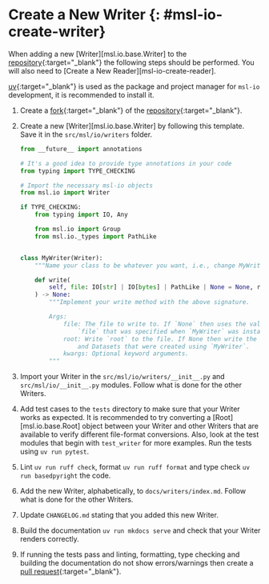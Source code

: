 # Create a New Writer {: #msl-io-create-writer}

When adding a new [Writer][msl.io.base.Writer] to the [repository]{:target="_blank"} the following steps should be performed. You will also need to [Create a New Reader][msl-io-create-reader].

[uv]{:target="_blank"} is used as the package and project manager for `msl-io` development, it is recommended to install it.

1. Create a [fork]{:target="_blank"} of the [repository]{:target="_blank"}.

2. Create a new [Writer][msl.io.base.Writer] by following this template. Save it in the `src/msl/io/writers` folder.

    ```python
    from __future__ import annotations

    # It's a good idea to provide type annotations in your code
    from typing import TYPE_CHECKING

    # Import the necessary msl-io objects
    from msl.io import Writer

    if TYPE_CHECKING:
        from typing import IO, Any

        from msl.io import Group
        from msl.io._types import PathLike


    class MyWriter(Writer):
        """Name your class to be whatever you want, i.e., change MyWriter."""

        def write(
            self, file: IO[str] | IO[bytes] | PathLike | None = None, root: Group | None = None, **kwargs: Any
        ) -> None:
            """Implement your write method with the above signature.

            Args:
                file: The file to write to. If `None` then uses the value of
                    `file` that was specified when `MyWriter` was instantiated.
                root: Write `root` to the file. If None then write the Groups
                    and Datasets that were created using `MyWriter`.
                kwargs: Optional keyword arguments.
            """
    ```

3. Import your Writer in the `src/msl/io/writers/__init__.py` and `src/msl/io/__init__.py` modules. Follow what is done for the other Writers.

4. Add test cases to the `tests` directory to make sure that your Writer works as expected. It is recommended to try converting a [Root][msl.io.base.Root] object between your Writer and other Writers that are available to verify different file-format conversions. Also, look at the test modules that begin with `test_writer` for more examples. Run the tests using `uv run pytest`.

5. Lint `uv run ruff check`, format `uv run ruff format` and type check `uv run basedpyright` the code.

6. Add the new Writer, alphabetically, to `docs/writers/index.md`. Follow what is done for the other Writers.

7. Update `CHANGELOG.md` stating that you added this new Writer.

8. Build the documentation `uv run mkdocs serve` and check that your Writer renders correctly.

9. If running the tests pass and linting, formatting, type checking and building the documentation do not show errors/warnings then create a [pull request]{:target="_blank"}.

[fork]: https://docs.github.com/en/pull-requests/collaborating-with-pull-requests/working-with-forks/fork-a-repo
[pull request]: https://docs.github.com/en/pull-requests/collaborating-with-pull-requests/proposing-changes-to-your-work-with-pull-requests/creating-a-pull-request-from-a-fork
[repository]: https://github.com/MSLNZ/msl-io
[uv]: https://docs.astral.sh/uv/
